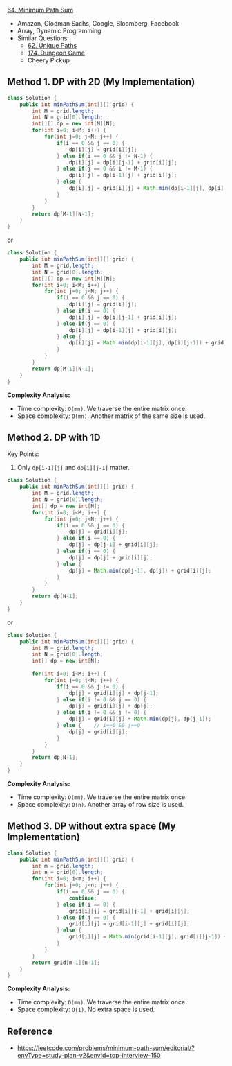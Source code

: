 [64. Minimum Path Sum](https://leetcode.com/problems/minimum-path-sum/)

* Amazon, Glodman Sachs, Google, Bloomberg, Facebook
* Array, Dynamic Programming
* Similar Questions:
    * [62. Unique Paths](https://leetcode.com/problems/unique-paths/)
    * [174. Dungeon Game](https://leetcode.com/problems/dungeon-game/)
    * Cheery Pickup
    

## Method 1. DP with 2D (My Implementation)
```java
class Solution {
    public int minPathSum(int[][] grid) {
        int M = grid.length;
        int N = grid[0].length;
        int[][] dp = new int[M][N];
        for(int i=0; i<M; i++) {
            for(int j=0; j<N; j++) {
                if(i == 0 && j == 0) {
                    dp[i][j] = grid[i][j];
                } else if(i == 0 && j != N-1) {
                    dp[i][j] = dp[i][j-1] + grid[i][j];
                } else if(j == 0 && i != M-1) {
                    dp[i][j] = dp[i-1][j] + grid[i][j];
                } else {
                    dp[i][j] = grid[i][j] + Math.min(dp[i-1][j], dp[i][j-1]);
                }
            }
        }
        return dp[M-1][N-1];
    }
}
```
or
```java
class Solution {
    public int minPathSum(int[][] grid) {
        int M = grid.length;
        int N = grid[0].length;
        int[][] dp = new int[M][N];
        for(int i=0; i<M; i++) {
            for(int j=0; j<N; j++) {
                if(i == 0 && j == 0) {
                    dp[i][j] = grid[i][j];
                } else if(i == 0) {
                    dp[i][j] = dp[i][j-1] + grid[i][j];
                } else if(j == 0) {
                    dp[i][j] = dp[i-1][j] + grid[i][j];
                } else {
                    dp[i][j] = Math.min(dp[i-1][j], dp[i][j-1]) + grid[i][j];
                }
            }
        }
        return dp[M-1][N-1];
    }
}
```
**Complexity Analysis:**
* Time complexity: `O(mn)`. We traverse the entire matrix once.
* Space complexity: `O(mn)`. Another matrix of the same size is used. 


## Method 2. DP with 1D
Key Points:
1. Only `dp[i-1][j]` and `dp[i][j-1]` matter.
```java
class Solution {
    public int minPathSum(int[][] grid) {
        int M = grid.length;
        int N = grid[0].length;
        int[] dp = new int[N];
        for(int i=0; i<M; i++) {
            for(int j=0; j<N; j++) {
                if(i == 0 && j == 0) {
                    dp[j] = grid[i][j];
                } else if(i == 0) {
                    dp[j] = dp[j-1] + grid[i][j];
                } else if(j == 0) {
                    dp[j] = dp[j] + grid[i][j];
                } else {
                    dp[j] = Math.min(dp[j-1], dp[j]) + grid[i][j];
                }
            }
        }
        return dp[N-1];
    }
}
```
or
```java
class Solution {
    public int minPathSum(int[][] grid) {
        int M = grid.length;
        int N = grid[0].length;
        int[] dp = new int[N];
        
        for(int i=0; i<M; i++) {
            for(int j=0; j<N; j++) {
                if(i == 0 && j != 0) {
                    dp[j] = grid[i][j] + dp[j-1];
                } else if(i != 0 && j == 0) {
                    dp[j] = grid[i][j] + dp[j];
                } else if(i != 0 && j != 0) {
                    dp[j] = grid[i][j] + Math.min(dp[j], dp[j-1]);
                } else {    // i==0 && j==0
                    dp[j] = grid[i][j];
                }
            }
        }
        return dp[N-1];
    }
}
```
**Complexity Analysis:**
* Time complexity: `O(mn)`. We traverse the entire matrix once.
* Space complexity: `O(n)`. Another array of row size is used.


## Method 3. DP without extra space (My Implementation)
```java
class Solution {
    public int minPathSum(int[][] grid) {
        int m = grid.length;
        int n = grid[0].length;
        for(int i=0; i<m; i++) {
            for(int j=0; j<n; j++) {
                if(i == 0 && j == 0) {
                    continue;
                } else if(i == 0) {
                    grid[i][j] = grid[i][j-1] + grid[i][j];
                } else if(j == 0) {
                    grid[i][j] = grid[i-1][j] + grid[i][j];
                } else {
                    grid[i][j] = Math.min(grid[i-1][j], grid[i][j-1]) + grid[i][j];
                }
            }
        }
        return grid[m-1][n-1];
    }
}
```
**Complexity Analysis:**
* Time complexity: `O(mn)`. We traverse the entire matrix once.
* Space complexity: `O(1)`. No extra space is used.


## Reference
* https://leetcode.com/problems/minimum-path-sum/editorial/?envType=study-plan-v2&envId=top-interview-150